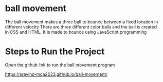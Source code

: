 # ball movement

The ball movement makes a three ball to bounce between a fixed location in different velocity There are three different color balls and the ball is created in CSS and HTML. It is made to bounce using JavaScript programming

# Steps to Run the Project

Open the github link to run the ball movement program

https://aravind-mca2023.github.io/ball-movement/
